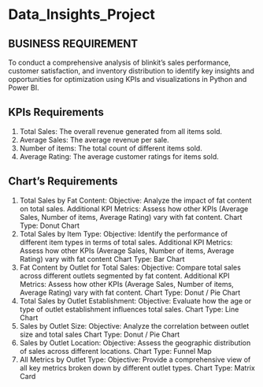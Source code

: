 # Data_Insights_Project
## BUSINESS REQUIREMENT
To conduct a comprehensive analysis of blinkit’s sales performance, customer satisfaction, and inventory distribution to identify key insights and opportunities for optimization using KPIs and visualizations in Python and Power BI.

## KPIs Requirements
1.	Total Sales: The overall revenue generated from all items sold.
2.	Average Sales: The average revenue per sale.
3.	Number of items: The total count of different items sold.
4.	Average Rating: The average customer ratings for items sold.

## Chart’s Requirements
1.	Total Sales by Fat Content:
Objective: Analyze the impact of fat content on total sales.
Additional KPI Metrics: Assess how other KPIs (Average Sales, Number of items, Average Rating) vary with fat content.
Chart Type: Donut Chart  
2.	Total Sales by Item Type:
Objective: Identify the performance of different item types in terms of total sales.
Additional KPI Metrics: Assess how other KPIs (Average Sales, Number of items, Average Rating) vary with fat content
Chart Type: Bar Chart
3.	Fat Content by Outlet for Total Sales:
Objective: Compare total sales across different outlets segmented by fat content.
Additional KPI Metrics: Assess how other KPIs (Average Sales, Number of items, Average Rating) vary with fat content.
Chart Type: Donut / Pie Chart
4.	Total Sales by Outlet Establishment:
Objective: Evaluate how the age or type of outlet establishment influences total sales.
Chart Type: Line Chart
5.	Sales by Outlet Size:
Objective: Analyze the correlation between outlet size and total sales
Chart Type: Donut / Pie Chart
6.	Sales by Outlet Location:
Objective: Assess the geographic distribution of sales across different locations.
Chart Type: Funnel Map
7.	All Metrics by Outlet Type:
Objective: Provide a comprehensive view of all key metrics broken down by different outlet types.
Chart Type: Matrix Card

